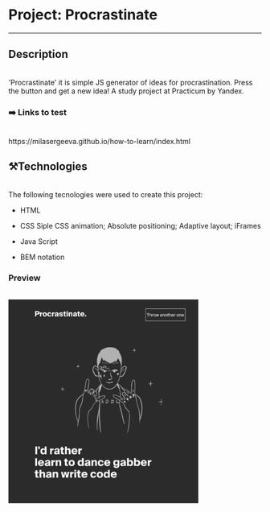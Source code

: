 # Project: Procrastinate

---

## Description

<br/>
'Procrastinate' it is simple JS generator of ideas for procrastination. 
Press the button and get a new idea!
A study project at Practicum by Yandex.

### :arrow_right: Links to test

<br/>
https://milasergeeva.github.io/how-to-learn/index.html

## :hammer_and_pick:Technologies

<br/>
The following tecnologies were used to create this project:

- HTML

- CSS
  Siple CSS animation;
  Absolute positioning;
  Adaptive layout;
  iFrames

- Java Script

- BEM notation

### Preview

<br/>
<img src="./screenshot.png" width="75%" height="75%"><br>
